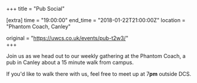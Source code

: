 +++
title = "Pub Social"

[extra]
time = "19:00:00"
end_time = "2018-01-22T21:00:00Z"
location = "Phantom Coach, Canley"

original = "https://uwcs.co.uk/events/pub-t2w3/"    
+++

Join us as we head out to our weekly gathering at the Phantom Coach, a pub in Canley about a 15 minute walk from campus.

  

If you'd like to walk there with us, feel free to meet up at 7**pm** outside DCS.

